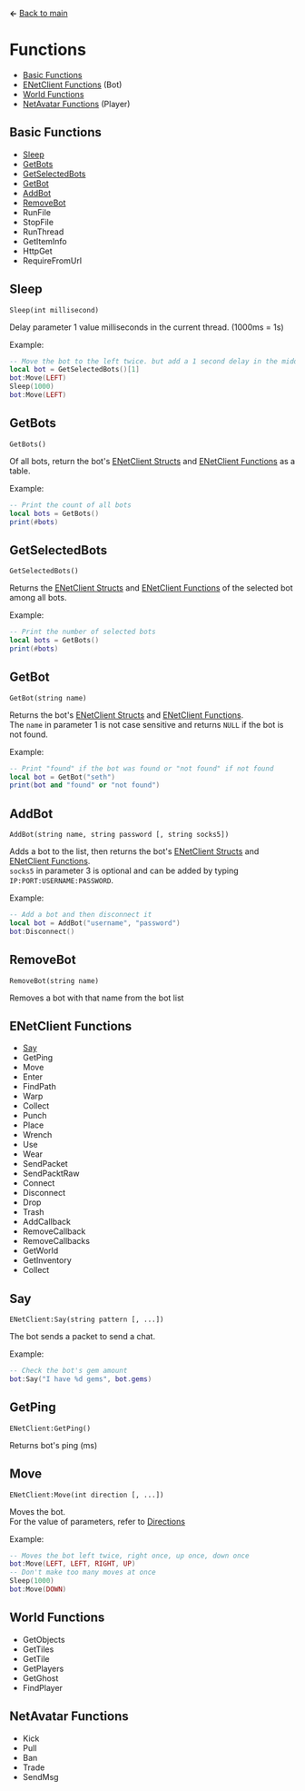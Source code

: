 **←** [Back to main](Main.md)

# Functions
* [Basic Functions](#Basic-Functions)
* [ENetClient Functions](#ENetClient-Functions) (Bot)
* [World Functions](#World-Functions)
* [NetAvatar Functions](#NetAvatar-Functions) (Player)

## Basic Functions
* [Sleep](#Sleep)
* [GetBots](#GetBots)
* [GetSelectedBots](#GetSelectedBots)
* [GetBot](#GetBot)
* [AddBot](#AddBot)
* [RemoveBot](#RemoveBot)
* RunFile
* StopFile
* RunThread
* GetItemInfo
* HttpGet
* RequireFromUrl

## Sleep
`Sleep(int millisecond)`

Delay parameter 1 value milliseconds in the current thread. (1000ms = 1s)

Example:
```lua
-- Move the bot to the left twice. but add a 1 second delay in the middle
local bot = GetSelectedBots()[1]
bot:Move(LEFT)
Sleep(1000)
bot:Move(LEFT)
```

## GetBots
`GetBots()`

Of all bots, return the bot's [ENetClient Structs](Structs.md#ENetClient) and [ENetClient Functions](#ENetClient-Functions) as a table.

Example:
```lua
-- Print the count of all bots
local bots = GetBots()
print(#bots)
```

## GetSelectedBots
`GetSelectedBots()`

Returns the [ENetClient Structs](Structs.md#ENetClient) and [ENetClient Functions](#ENetClient-Functions) of the selected bot among all bots.

Example:
```lua
-- Print the number of selected bots
local bots = GetBots()
print(#bots)
```

## GetBot
`GetBot(string name)`

Returns the bot's [ENetClient Structs](Structs.md#ENetClient) and [ENetClient Functions](#ENetClient-Functions).\
The `name` in parameter 1 is not case sensitive and returns `NULL` if the bot is not found.

Example:
```lua
-- Print "found" if the bot was found or "not found" if not found
local bot = GetBot("seth")
print(bot and "found" or "not found")
```

## AddBot
`AddBot(string name, string password [, string socks5])`

Adds a bot to the list, then returns the bot's [ENetClient Structs](Structs.md#ENetClient) and [ENetClient Functions](#ENetClient-Functions).\
`socks5` in parameter 3 is optional and can be added by typing `IP:PORT:USERNAME:PASSWORD`.

Example:
```lua
-- Add a bot and then disconnect it
local bot = AddBot("username", "password")
bot:Disconnect()
```

## RemoveBot
`RemoveBot(string name)`

Removes a bot with that name from the bot list

## ENetClient Functions
* [Say](#Say)
* GetPing
* Move
* Enter
* FindPath
* Warp
* Collect
* Punch
* Place
* Wrench
* Use
* Wear
* SendPacket
* SendPacktRaw
* Connect
* Disconnect
* Drop
* Trash
* AddCallback
* RemoveCallback
* RemoveCallbacks
* GetWorld
* GetInventory
* Collect

## Say
`ENetClient:Say(string pattern [, ...])`

The bot sends a packet to send a chat.

Example:
```lua
-- Check the bot's gem amount
bot:Say("I have %d gems", bot.gems)
```

## GetPing
`ENetClient:GetPing()`

Returns bot's ping (ms)

## Move
`ENetClient:Move(int direction [, ...])`

Moves the bot.\
For the value of parameters, refer to [Directions](Defines.md#Directions)

Example:
```lua
-- Moves the bot left twice, right once, up once, down once
bot:Move(LEFT, LEFT, RIGHT, UP)
-- Don't make too many moves at once
Sleep(1000)
bot:Move(DOWN)
```

## World Functions
* GetObjects
* GetTiles
* GetTile
* GetPlayers
* GetGhost
* FindPlayer

## NetAvatar Functions
* Kick
* Pull
* Ban
* Trade
* SendMsg

